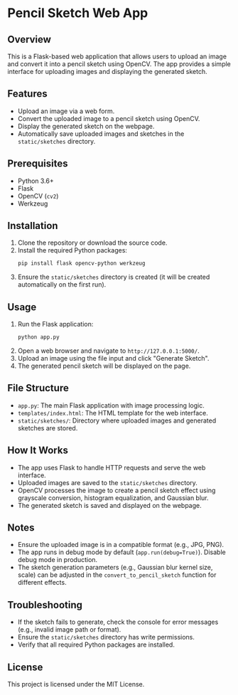 # Pencil Sketch Web App

## Overview
This is a Flask-based web application that allows users to upload an image and convert it into a pencil sketch using OpenCV. The app provides a simple interface for uploading images and displaying the generated sketch.

## Features
- Upload an image via a web form.
- Convert the uploaded image to a pencil sketch using OpenCV.
- Display the generated sketch on the webpage.
- Automatically save uploaded images and sketches in the `static/sketches` directory.

## Prerequisites
- Python 3.6+
- Flask
- OpenCV (`cv2`)
- Werkzeug

## Installation
1. Clone the repository or download the source code.
2. Install the required Python packages:
   ```bash
   pip install flask opencv-python werkzeug
   ```
3. Ensure the `static/sketches` directory is created (it will be created automatically on the first run).

## Usage
1. Run the Flask application:
   ```bash
   python app.py
   ```
2. Open a web browser and navigate to `http://127.0.0.1:5000/`.
3. Upload an image using the file input and click "Generate Sketch".
4. The generated pencil sketch will be displayed on the page.

## File Structure
- `app.py`: The main Flask application with image processing logic.
- `templates/index.html`: The HTML template for the web interface.
- `static/sketches/`: Directory where uploaded images and generated sketches are stored.

## How It Works
- The app uses Flask to handle HTTP requests and serve the web interface.
- Uploaded images are saved to the `static/sketches` directory.
- OpenCV processes the image to create a pencil sketch effect using grayscale conversion, histogram equalization, and Gaussian blur.
- The generated sketch is saved and displayed on the webpage.

## Notes
- Ensure the uploaded image is in a compatible format (e.g., JPG, PNG).
- The app runs in debug mode by default (`app.run(debug=True)`). Disable debug mode in production.
- The sketch generation parameters (e.g., Gaussian blur kernel size, scale) can be adjusted in the `convert_to_pencil_sketch` function for different effects.

## Troubleshooting
- If the sketch fails to generate, check the console for error messages (e.g., invalid image path or format).
- Ensure the `static/sketches` directory has write permissions.
- Verify that all required Python packages are installed.

## License
This project is licensed under the MIT License.
